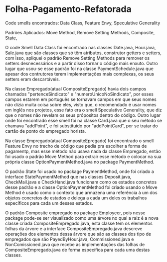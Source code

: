 # Folha-Pagamento-Refatorada

Code smells encontrados:
    Data Class,
    Feature Envy,
    Speculative Generality

Padrões Aplicados:
    Move Method,
    Remove Setting Methods,
    Composite,
    State,

O code Smell Data Class foi encontrado nas classes Date.java, Hour.java, Sale.java
que são classes que só têm atributos, construtor getters e setters, com isso, apliquei
o padrão Remove Setting Methods para remover os setters desnecessários e a partir disso
tornar o código mais enxuto. Outro lugar que usou-se esse padrão foi na classe PaymentSchedule.java
que apesar dos contrutores terem implementações mais complexas, os seus setters eram descartáveis.

Na classe Empregado(atual CompositeEpregado) havia dois campos chamados "pertenceSindicato" e "numeroUnicoNoSindicato", por esses campos estarem em português se tornavam campos em que seus nomes não dizia muita coisa sobre eles, visto que, o recomendado é usar nomes em inglês nos projetos, esse fato era o smell Speculative Generality, que diz que o nomes não revelam os seus própositos dentro do código. Outro lugar onde foi encontrado esse smell foi na classe Card.java que o seu método se chamava "addPoint", e foi substituido por "addPointCard", por se tratar do cartão de ponto do empregado horista.

Na classe Empregado(atual CompositeEpregado) foi encontrado o smell Feature Envy no trecho de código que
pedia pra escolher a forma de pagamentp, mas esse método não usava nada da classe Empregado, então foi usado o padrão Move Method para extrair esse método e colocar na sua própria classe OptionPaymentMethod.java
no package PaymentMethod.

O padrão State foi usado no package PaymentMethod, onde foi criado a interface StatePaymentMethod que nas classes Deposit.java, CheckMail.java e CheckHand.java funcionam como os estados concretos desse padrão e a classe OptionPaymentMethod foi criado usando o Move Method é usado como o contexto que armazena uma referência à um dos objetos concretos de estados e delega a cada um deles os trabalhos específicos para cada um desses estados.

O padrão Composite empregado no package Employeer, pois nesse package pode-se ser visualizado como uma árvore no qual a raiz é a nova classe criada CompositeEmpregado.java, esta classe tem os elementos folhas da árvore e a interface CompositeEmpregado.java descreve operações dos elementos dessa árvore que são as classes dos tipo de empregados que são PayedByHour.java, Commissioned.java e NonComissioned.java que recebe as implementações das folhas de CompositeEmpregado.java de forma específica para cada uma destas classes.
